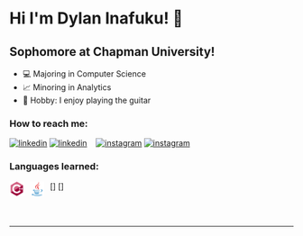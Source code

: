 # Hi I'm Dylan Inafuku! 👋 

## Sophomore at Chapman University!

- 💻 Majoring in Computer Science
- 📈 Minoring in Analytics
- 🎵 Hobby: I enjoy playing the guitar

### How to reach me:

[![linkedin](./img/linkedin-light.svg)](www.linkedin.com/in/dylan-inafuku/#gh-light-mode-only)
[![linkedin](./img/linkedin-dark.svg)](www.linkedin.com/in/dylan-inafuku/#gh-dark-mode-only)
&nbsp;&nbsp;
[![instagram](./img/instagram-light.svg)](https://www.instagram.com/dylan_inafuku/#gh-light-mode-only)
[![instagram](./img/instagram-dark.svg)](https://www.instagram.com/dylan_inafuku/#gh-dark-mode-only)

### Languages learned:

[<img align="left" alt="cplusplus" width="26px" src="https://github.com/devicons/devicon/blob/master/icons/cplusplus/cplusplus-original.svg" style="padding-right:10px;" />]
[<img align="left" alt="java" width="26px" src="https://github.com/devicons/devicon/blob/master/icons/java/java-original.svg" style="padding-right:10px;" />]

<br />
<br />

---

[instagram]: https://www.instagram.com/dylan_inafuku/
[linkedin]: www.linkedin.com/in/dylan-inafuku/
